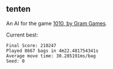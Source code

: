 tenten
------

An AI for the game [1010, by Gram Games](http://1010ga.me).

Current best:

```
Final Score: 210247
Played 8667 bags in 4m22.481754341s
Average move time: 30.285191ms/bag
Seed: 0
```

